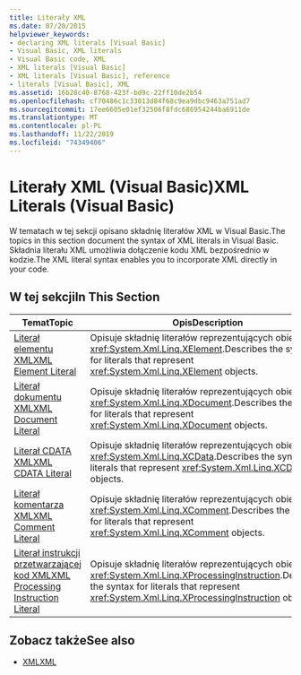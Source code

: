 ```yaml
---
title: Literały XML
ms.date: 07/20/2015
helpviewer_keywords:
- declaring XML literals [Visual Basic]
- Visual Basic, XML literals
- Visual Basic code, XML
- XML literals [Visual Basic]
- XML literals [Visual Basic], reference
- literals [Visual Basic], XML
ms.assetid: 16b28c40-8768-423f-bd9c-22ff10de2b54
ms.openlocfilehash: cf70486c1c33013d84f68c9ea9dbc9463a751ad7
ms.sourcegitcommit: 17ee6605e01ef32506f8fdc686954244ba6911de
ms.translationtype: MT
ms.contentlocale: pl-PL
ms.lasthandoff: 11/22/2019
ms.locfileid: "74349406"
---
```

# <a name="xml-literals-visual-basic"></a><span data-ttu-id="d912c-102">Literały XML (Visual Basic)</span><span class="sxs-lookup"><span data-stu-id="d912c-102">XML Literals (Visual Basic)</span></span>
<span data-ttu-id="d912c-103">W tematach w tej sekcji opisano składnię literałów XML w Visual Basic.</span><span class="sxs-lookup"><span data-stu-id="d912c-103">The topics in this section document the syntax of XML literals in Visual Basic.</span></span> <span data-ttu-id="d912c-104">Składnia literału XML umożliwia dołączenie kodu XML bezpośrednio w kodzie.</span><span class="sxs-lookup"><span data-stu-id="d912c-104">The XML literal syntax enables you to incorporate XML directly in your code.</span></span>  
  
## <a name="in-this-section"></a><span data-ttu-id="d912c-105">W tej sekcji</span><span class="sxs-lookup"><span data-stu-id="d912c-105">In This Section</span></span>  
  
|<span data-ttu-id="d912c-106">Temat</span><span class="sxs-lookup"><span data-stu-id="d912c-106">Topic</span></span>|<span data-ttu-id="d912c-107">Opis</span><span class="sxs-lookup"><span data-stu-id="d912c-107">Description</span></span>|  
|-----------|-----------------|  
|[<span data-ttu-id="d912c-108">Literał elementu XML</span><span class="sxs-lookup"><span data-stu-id="d912c-108">XML Element Literal</span></span>](../../../visual-basic/language-reference/xml-literals/xml-element-literal.md)|<span data-ttu-id="d912c-109">Opisuje składnię literałów reprezentujących obiekty <xref:System.Xml.Linq.XElement>.</span><span class="sxs-lookup"><span data-stu-id="d912c-109">Describes the syntax for literals that represent <xref:System.Xml.Linq.XElement> objects.</span></span>|  
|[<span data-ttu-id="d912c-110">Literał dokumentu XML</span><span class="sxs-lookup"><span data-stu-id="d912c-110">XML Document Literal</span></span>](../../../visual-basic/language-reference/xml-literals/xml-document-literal.md)|<span data-ttu-id="d912c-111">Opisuje składnię literałów reprezentujących obiekty <xref:System.Xml.Linq.XDocument>.</span><span class="sxs-lookup"><span data-stu-id="d912c-111">Describes the syntax for literals that represent <xref:System.Xml.Linq.XDocument> objects.</span></span>|  
|[<span data-ttu-id="d912c-112">Literał CDATA XML</span><span class="sxs-lookup"><span data-stu-id="d912c-112">XML CDATA Literal</span></span>](../../../visual-basic/language-reference/xml-literals/xml-cdata-literal.md)|<span data-ttu-id="d912c-113">Opisuje składnię literałów reprezentujących obiekty <xref:System.Xml.Linq.XCData>.</span><span class="sxs-lookup"><span data-stu-id="d912c-113">Describes the syntax for literals that represent <xref:System.Xml.Linq.XCData> objects.</span></span>|  
|[<span data-ttu-id="d912c-114">Literał komentarza XML</span><span class="sxs-lookup"><span data-stu-id="d912c-114">XML Comment Literal</span></span>](../../../visual-basic/language-reference/xml-literals/xml-comment-literal.md)|<span data-ttu-id="d912c-115">Opisuje składnię literałów reprezentujących obiekty <xref:System.Xml.Linq.XComment>.</span><span class="sxs-lookup"><span data-stu-id="d912c-115">Describes the syntax for literals that represent <xref:System.Xml.Linq.XComment> objects.</span></span>|  
|[<span data-ttu-id="d912c-116">Literał instrukcji przetwarzającej kod XML</span><span class="sxs-lookup"><span data-stu-id="d912c-116">XML Processing Instruction Literal</span></span>](../../../visual-basic/language-reference/xml-literals/xml-processing-instruction-literal.md)|<span data-ttu-id="d912c-117">Opisuje składnię literałów reprezentujących obiekty <xref:System.Xml.Linq.XProcessingInstruction>.</span><span class="sxs-lookup"><span data-stu-id="d912c-117">Describes the syntax for literals that represent <xref:System.Xml.Linq.XProcessingInstruction> objects.</span></span>|  
  
## <a name="see-also"></a><span data-ttu-id="d912c-118">Zobacz także</span><span class="sxs-lookup"><span data-stu-id="d912c-118">See also</span></span>

- [<span data-ttu-id="d912c-119">XML</span><span class="sxs-lookup"><span data-stu-id="d912c-119">XML</span></span>](../../../visual-basic/programming-guide/language-features/xml/index.md)
